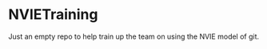 NVIETraining
============

Just an empty repo to help train up the team on using the NVIE model of git.
